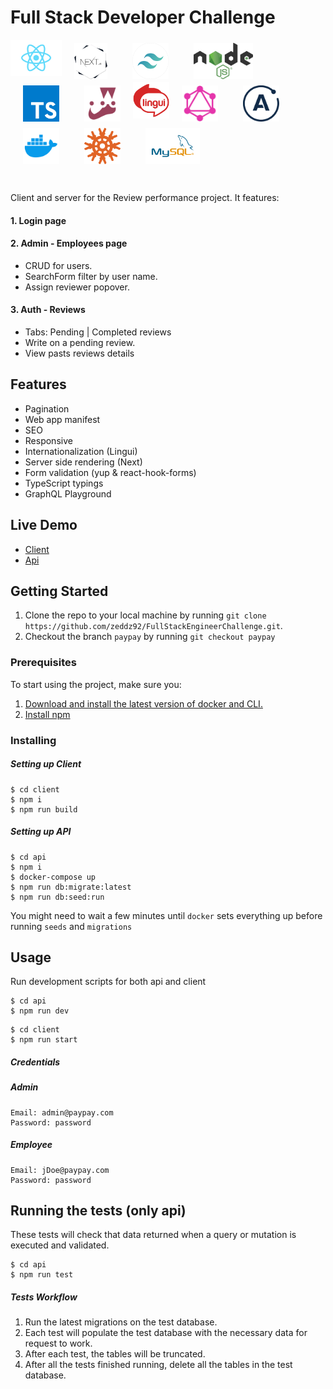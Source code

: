 # Full Stack Developer Challenge

<div style="display: flex; flex-wrap: wrap; margin-bottom: 40px">
  <img height="58" style="object-fit: cover;" src="./images/icons/react.png"/>
  <img style="padding: 5px 20px; object-fit: cover;" height="58" src="./images/icons/next.png"/>
  <img style="padding: 5px 20px; object-fit: cover;" height="58" src="./images/icons/tailwind.png"/>
  <img style="padding: 5px 20px; object-fit: cover;" height="58" src="./images/icons/nodejs.svg"/>
  <img style="padding: 5px 20px; object-fit: cover;" height="58" src="./images/icons/typescript.png"/>
  <img style="padding: 5px 20px; object-fit: cover;" height="58" src="./images/icons/jest.png"/>
  <img height="58" src="./images/icons/lingui.png"/>
  <img style="padding: 5px 20px; object-fit: cover;" height="58" src="./images/icons/graphql.png"/>
  <img style="padding: 5px 20px; object-fit: cover;" height="58" src="./images/icons/apollo.png"/>
  <img style="padding: 5px 20px; object-fit: cover;" height="58" src="./images/icons/docker.png"/>
  <img style="padding: 5px 20px; object-fit: cover;" height="58" src="./images/icons/knex.png"/>
  <img style="padding: 5px 20px; object-fit: cover;" height="58" src="./images/icons/mysql.png"/>
</div>

Client and server for the Review performance project. It features:

#### 1. Login page

#### 2. Admin - Employees page

- CRUD for users.
- SearchForm filter by user name.
- Assign reviewer popover.

#### 3. Auth - Reviews

- Tabs: Pending | Completed reviews
- Write on a pending review.
- View pasts reviews details

## Features

- Pagination
- Web app manifest
- SEO
- Responsive
- Internationalization (Lingui)
- Server side rendering (Next)
- Form validation (yup & react-hook-forms)
- TypeScript typings
- GraphQL Playground

## Live Demo

- <a href="https://client-paypay.herokuapp.com/en/login">Client</a>
- <a href="https://api-paypay.herokuapp.com/graphql">Api</a>

## Getting Started

1. Clone the repo to your local machine by running `git clone https://github.com/zeddz92/FullStackEngineerChallenge.git`.
2. Checkout the branch `paypay` by running `git checkout paypay`

### Prerequisites

To start using the project, make sure you:

1. <a href="https://www.docker.com/products/docker-desktop" target="_blank">Download and install the latest version of docker and CLI.</a>
2. <a href="https://nodejs.org/en/download/" target="_blank">Install npm</a>

### Installing

##### Setting up Client

```shell
$ cd client
$ npm i
$ npm run build
```

##### Setting up API

```shell
$ cd api
$ npm i
$ docker-compose up
$ npm run db:migrate:latest
$ npm run db:seed:run
```

You might need to wait a few minutes until `docker` sets everything up before running `seeds` and `migrations`

## Usage

Run development scripts for both api and client

```shell
$ cd api
$ npm run dev
```

```shell
$ cd client
$ npm run start
```

##### Credentials

##### **Admin**

```
Email: admin@paypay.com
Password: password
```

##### **Employee**

```
Email: jDoe@paypay.com
Password: password
```

## Running the tests (only api)

These tests will check that data returned when a query or mutation is executed and validated.

```shell
$ cd api
$ npm run test
```

##### Tests Workflow

1. Run the latest migrations on the test database.
2. Each test will populate the test database with the necessary data for request to work.
3. After each test, the tables will be truncated.
4. After all the tests finished running, delete all the tables in the test database.
